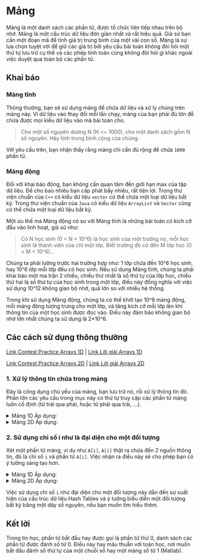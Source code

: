 # Mảng

Mảng là một danh sách các phần tử, được tổ chức liên tiếp nhau trên bộ nhớ. Mảng là một cấu trúc dữ liệu đơn giản nhất và rất hiệu quả. Giả sử bạn cần một đoạn mã để tính giá trị trung bình của một vài con số. Mảng là sự lựa chọn tuyệt vời để giữ các giá trị bởi yêu cầu bài toán không đòi hỏi một thứ tự lưu trữ cụ thể và các phép tính toán cũng không đòi hỏi gì khác ngoài việc duyệt qua toàn bộ các phần tử.

## Khai báo

### Mảng tĩnh
Thông thường, bạn sẽ sử dụng mảng để chứa dữ liệu và xử lý chúng trên mảng này. Vì dữ liệu vào thay đổi mỗi lần chạy, mảng của bạn phải đủ lớn đễ chứa được mọi kiểu dữ liệu vào mà bài toán cho.

> Cho một số nguyên dương N (N <= 1000), cho một danh sách gồm N số nguyên. Hãy tính trung bình cộng của chúng.

Với yêu cầu trên, bạn nhận thấy rằng mảng chỉ cần đủ rộng để chứa `1000` phần tử.

### Mảng động
Đối với khai báo động, bạn không cần quan tâm đến giới hạn max của tập dữ liệu. Đề cho bao nhiêu bạn cấp phát bấy nhiêu, rất tiện lợi. Trong thư viện chuẩn của `C++` có kiểu dữ liệu `vector` có thể chứa một loại dữ liệu bất kỳ. Trong thư viện chuẩn của `Java` có kiểu dữ liệu `ArrayList` và `Vector` cũng có thể chứa một loại dữ liệu bất kỳ.

Một ưu thế mà Mảng động có so với Mảng tĩnh là những bài toán có kích cỡ đầu vào linh hoạt, giả sử như:

> Có N học sinh (0 < N < 10^6) là học sinh của một trường nọ, mỗi học sinh là thành viên của chỉ một lớp. Biết trường đó có đến M lớp học (0 < M < 10^6)...

Chúng ta phải lường trước hai trường hợp như: 1 lớp chứa đến 10^6 học sinh, hay 10^6 lớp mỗi lớp đều có học sinh. Nếu sử dụng Mảng tĩnh, chúng ta phải khai báo một ma trận 2 chiều, chiều thứ nhất là số thứ tự của lớp học, chiều thứ hai là số thứ tự của học sinh trong một lớp, điều này đồng nghĩa với việc sử dụng 10^12 không gian bộ nhớ, quá lớn so với nhiều hệ thống.

Trong khi sử dụng Mảng động, chúng ta có thể khởi tạo 10^6 mảng động, mỗi mảng động tượng trưng cho một lớp, và tăng kích cỡ mỗi lớp lên khi thông tin của một học sinh được đọc vào. Điều này đảm bảo không gian bộ nhớ lớn nhất chúng ta sử dụng là 2*10^6.

## Các cách sử dụng thông thường

[Link Contest Practice Arrays 1D](https://codeforces.com/contests/289360) | [Link Lời giải Arrays 1D](../Solution/arrays_1d/index.md)

[Link Contest Practice Arrays 2D](https://codeforces.com/contests/289569) | [Link Lời giải Arrays 2D](../Solution/arrays_2d/index.md)

### 1. Xử lý thông tin chứa trong mảng
Đây là công dụng chủ yếu của mảng, bạn lưu trữ nó, rồi xử lý thông tin đó. Phần lớn các yêu cầu trong mục này có thứ tự truy cập các phần tử mảng luôn cố định (từ trái qua phải, hoặc từ phải qua trái, ...).

<details>
    <summary> Mảng 1D Áp dụng:  </summary>

    A - In ngược mảng
    B - Tìm "password"
    D - Cắt cỏ kiểu Máy đánh bạc
    E - Subarray có tổng lớn nhất
    F - Truy vấn Tổng 1D Easy

</details>

<details>
    <summary> Mảng 2D Áp dụng:  </summary>

    A - Tic Tac Toe
    B - Chữ thập thăng
    C - Room Rental
    D - Rào hố đất
    E - Truy vấn Tổng 2D Easy

</details>

### 2. Sử dụng chỉ số i như là đại diện cho một đối tượng 
Xét một phần tử mảng, ví dụ như `A[i]`, `A[i]` thật ra chứa đến 2 nguồn thông tin, đó là chỉ số `i` và phần tử `A[i]`. Việc nhận ra điều này sẽ cho phép bạn có ý tưởng sáng tạo hơn. 

<details>
    <summary> Mảng 1D Áp dụng:  </summary>

    C - Vắng mặt
    G - Dọn dẹp đường ray
    H - Dưới quyền điều hành

</details>

<details>
    <summary> Mảng 2D Áp dụng:  </summary>

    F - Forking Knight move
    G - Sàn nhảy
    H - Khôi phục thứ tự

</details>

Việc sử dụng chỉ số `i` như đại diện cho một đối tượng này dẫn đến sự xuất hiện của cấu trúc dữ liệu Hash Tables và ý tưởng biểu diễn một đối tượng bất kỳ bằng một dãy số nguyên, nếu bạn muốn tìm hiểu thêm.

## Kết lời
Trong tin học, phần tử bắt đầu hay được gọi là phần tử thứ 0, danh sách các phần tử được đánh số từ 0. Điều này hay mâu thuẫn với toán học, nơi muốn bắt đầu đánh số thứ tự của một chuỗi số hay một mảng số từ 1 (Matlab).

